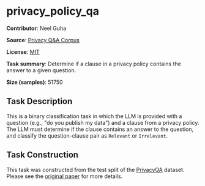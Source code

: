 # privacy_policy_qa

**Contributor**: Neel Guha

**Source**: [Privacy Q&A Corpus](https://github.com/AbhilashaRavichander/PrivacyQA_EMNLP)

**License**: [MIT](https://github.com/AbhilashaRavichander/PrivacyQA_EMNLP/blob/master/LICENSE)

**Task summary**: Determine if a clause in a privacy policy contains the answer to a given question.

**Size (samples)**: 51750

## Task Description

This is a binary classification task in which the LLM is provided with a question (e.g., "do you publish my data") and a clause from a privacy policy. The LLM must determine if the clause contains an answer to the question, and classify the question-clause pair as `Relevant` or `Irrelevant`.  

## Task Construction

This task was constructed from the test split of the [PrivacyQA](https://github.com/AbhilashaRavichander/PrivacyQA_EMNLP) dataset. Please see the [original paper](https://arxiv.org/abs/1911.00841) for more details.